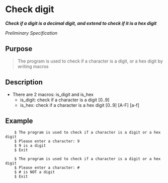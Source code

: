 
# Check digit

***Check if a digit is a decimal digit, and extend to check if it is  a hex digit***

*Preliminary Specification*

## Purpose
> The program is used to check if a character is a digit, or a hex digit by writing macros

## Description
- There are 2 macros: is_digit and is_hex
	- is_digit: check if a character is a digit [0..9]
	- is_hex: check if a character is a hex digit [0..9] [A-F] [a-f]

## Example
```
	$ The program is used to check if a character is a digit or a hex digit
	$ Please enter a character: 9
	$ 9 is a digit
	$ Exit
```

```
	$ The program is used to check if a character is a digit or a hex digit
	$ Please enter a character: #
	$ # is NOT a digit
	$ Exit
```